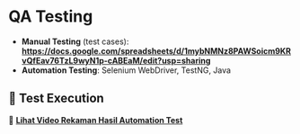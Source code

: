 # QA Testing
  
- **Manual Testing** (test cases): **https://docs.google.com/spreadsheets/d/1mybNMNz8PAWSoicm9KRvQfEav76TzL9wyN1p-cABEaM/edit?usp=sharing**
- **Automation Testing**: Selenium WebDriver, TestNG, Java   

## 🎥 Test Execution  
📌 **[Lihat Video Rekaman Hasil Automation Test]([https://drive.google.com/file/d/12KbF8ANo9e0fyxzRx4IRwWK0nn9fgPeE/view?usp=sharing])**  

